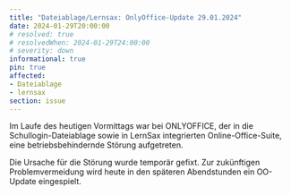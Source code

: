 ```yaml
---
title: "Dateiablage/Lernsax: OnlyOffice-Update 29.01.2024"
date: 2024-01-29T20:00:00
# resolved: true
# resolvedWhen: 2024-01-29T24:00:00
# severity: down
informational: true
pin: true 
affected:
- Dateiablage
- lernsax
section: issue
---
```


Im Laufe des heutigen Vormittags war bei ONLYOFFICE, der in die Schullogin-Dateiablage sowie in LernSax integrierten Online-Office-Suite, eine betriebsbehindernde Störung aufgetreten. 

Die Ursache für die Störung wurde temporär gefixt. Zur zukünftigen Problemvermeidung wird heute in den späteren Abendstunden ein OO-Update eingespielt.
